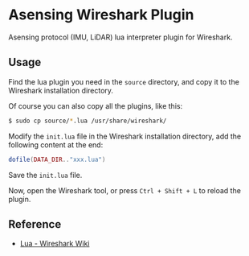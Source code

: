 # Asensing Wireshark Plugin

Asensing protocol (IMU, LiDAR) lua interpreter plugin for Wireshark.



## Usage

Find the lua plugin you need in the `source` directory, and copy it to the Wireshark installation directory.

Of course you can also copy all the plugins, like this:

```bash
$ sudo cp source/*.lua /usr/share/wireshark/
```

Modify the `init.lua` file in the Wireshark installation directory, add the following content at the end:

```lua
dofile(DATA_DIR.."xxx.lua")
```

Save the `init.lua` file.

Now, open the Wireshark tool, or press `Ctrl + Shift + L` to reload the plugin.



## Reference

- [Lua - Wireshark Wiki](https://wiki.wireshark.org/Lua)
